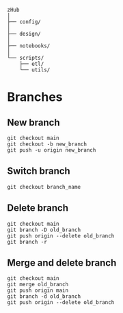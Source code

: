 ```
zHub
│
├── config/
│
├── design/
│
├── notebooks/
│
└── scripts/
    ├── etl/
    └── utils/
```

# Branches

## New branch

```
git checkout main
git checkout -b new_branch
git push -u origin new_branch
```

## Switch branch

```
git checkout branch_name
```

## Delete branch

```
git checkout main
git branch -D old_branch
git push origin --delete old_branch
git branch -r
```

## Merge and delete branch

```
git checkout main
git merge old_branch
git push origin main
git branch -d old_branch
git push origin --delete old_branch
```